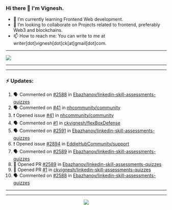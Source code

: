 ### Hi there 👋 I'm Vignesh.

- 🌱 I’m currently learning Frontend Web development.
- 👯 I’m looking to collaborate on Projects related to frontend, preferably Web3 and blockchains.
- 📫 How to reach me: You can write to me at writer[dot]vignesh[dot]ck[at]gmail[dot]com.

***

<img 
   src="https://github-readme-stats.vercel.app/api?username=ckvignesh&show_icons=true&theme=tokyonight" 
/>

***

***
### :zap: Updates:

<!--START_SECTION:activity-->
1. 🗣 Commented on [#2588](https://github.com/Ebazhanov/linkedin-skill-assessments-quizzes/issues/2588) in [Ebazhanov/linkedin-skill-assessments-quizzes](https://github.com/Ebazhanov/linkedin-skill-assessments-quizzes)
2. 🗣 Commented on [#41](https://github.com/nhcommunity/community/issues/41) in [nhcommunity/community](https://github.com/nhcommunity/community)
3. ❗️ Opened issue [#41](https://github.com/nhcommunity/community/issues/41) in [nhcommunity/community](https://github.com/nhcommunity/community)
4. 🗣 Commented on [#1](https://github.com/ckvignesh/flexBoxDefense/issues/1) in [ckvignesh/flexBoxDefense](https://github.com/ckvignesh/flexBoxDefense)
5. 🗣 Commented on [#2591](https://github.com/Ebazhanov/linkedin-skill-assessments-quizzes/issues/2591) in [Ebazhanov/linkedin-skill-assessments-quizzes](https://github.com/Ebazhanov/linkedin-skill-assessments-quizzes)
6. ❗️ Opened issue [#2894](https://github.com/EddieHubCommunity/support/issues/2894) in [EddieHubCommunity/support](https://github.com/EddieHubCommunity/support)
7. 🗣 Commented on [#2589](https://github.com/Ebazhanov/linkedin-skill-assessments-quizzes/issues/2589) in [Ebazhanov/linkedin-skill-assessments-quizzes](https://github.com/Ebazhanov/linkedin-skill-assessments-quizzes)
8. 💪 Opened PR [#2589](https://github.com/Ebazhanov/linkedin-skill-assessments-quizzes/pull/2589) in [Ebazhanov/linkedin-skill-assessments-quizzes](https://github.com/Ebazhanov/linkedin-skill-assessments-quizzes)
9. 💪 Opened PR [#1](https://github.com/ckvignesh/linkedin-skill-assessments-quizzes/pull/1) in [ckvignesh/linkedin-skill-assessments-quizzes](https://github.com/ckvignesh/linkedin-skill-assessments-quizzes)
10. 🗣 Commented on [#2588](https://github.com/Ebazhanov/linkedin-skill-assessments-quizzes/issues/2588) in [Ebazhanov/linkedin-skill-assessments-quizzes](https://github.com/Ebazhanov/linkedin-skill-assessments-quizzes)
<!--END_SECTION:activity-->

***

<!-- ### :zap: Weekly Report: -->

<!--START_SECTION:waka-->



<!--END_SECTION:waka-->

***

<p align='center'><img src='https://visitor-badge.laobi.icu/badge?page_id=ckvignesh'></p>
